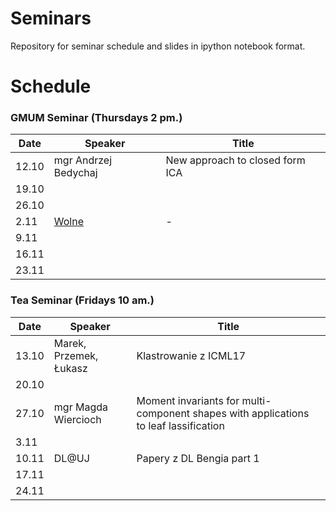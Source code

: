 # Seminars
Repository for seminar schedule and slides in ipython notebook format.

# Schedule
### GMUM Seminar (Thursdays 2 pm.)
| Date  | Speaker                                            | Title                                                      |
|-------|----------------------------------------------------|----------------------------------------------------------- |     
| 12.10 | mgr Andrzej Bedychaj                               | New approach to closed form ICA                            |
| 19.10 |                                                    |                                                            |
| 26.10 |                                                    |                                                            |
|  2.11 | [Wolne](http://www.bip.uj.edu.pl/documents/1384597/135326875/kom_30_2017.pdf/507926eb-4eb1-4201-b3a0-00b5cd468e50)                                                   | -                                                         |
|  9.11 |                                                    |                                                            |
| 16.11 |                                                    |                                                            |
| 23.11 |                                                    |                                                            |

### Tea Seminar (Fridays 10 am.)
| Date  | Speaker                                            | Title                                                      |
|-------|----------------------------------------------------|----------------------------------------------------------- | 
| 13.10 | Marek, Przemek, Łukasz                             | Klastrowanie z ICML17                                      |
| 20.10 |                                                    |                                                            |
| 27.10 | mgr Magda Wiercioch                                | Moment invariants for multi-component shapes with applications to leaf lassification                                        |
|  3.11 |                                                    |                                                            |
| 10.11 | DL@UJ                                              | Papery z DL Bengia part 1                                  |
| 17.11 |                                                    |                                                            |
| 24.11 |                                                    |                                                            |
